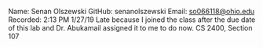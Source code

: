 Name: Senan Olszewski
GitHub: senanolszewski
Email: so066118@ohio.edu
Recorded: 2:13 PM 1/27/19
Late because I joined the class after the due date of this lab and Dr. Abukamail assigned it to me to do now.
CS 2400, Section 107
